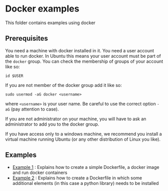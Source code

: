 # Docker examples
This folder contains examples using docker

## Prerequisites
You need a machine with docker installed in it. You need a user account able to run docker.
In Ubuntu this means your user account must be part of the `docker` group.
You can check the membership of groups of your account like so:
```
id $USER
```
If you are not member of the docker group add it like so:
```
sudo usermod -aG docker <username>
```
where `<username>` is your user name. Be careful to use the correct option `-aG` (pay attention to case).

If you are not administrator on your machine, you will have to ask an administrator to add you to the docker group.

If you have access only to a windows machine, we recommend you install a virtual machine running Ubuntu (or any other distribution of Linux you like).


## Examples
- [Example 1](ex1) : Explains how to create a simple Dockerfile, a docker image and run docker containers
- [Example 2](ex2) : Explains how to create a Dockerfile in which some additional elements (in this case a python library) needs to be installed
